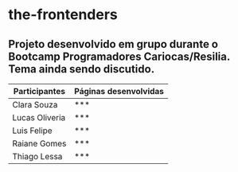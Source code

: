 # the-frontenders

## Projeto desenvolvido em grupo durante o Bootcamp Programadores Cariocas/Resilia. Tema ainda sendo discutido.

| Participantes | Páginas desenvolvidas|
| ------------- | -------------------- |
| Clara Souza | *** |
| Lucas Oliveria | *** |
| Luis Felipe | *** |
| Raiane Gomes | *** |
| Thiago Lessa | *** |

